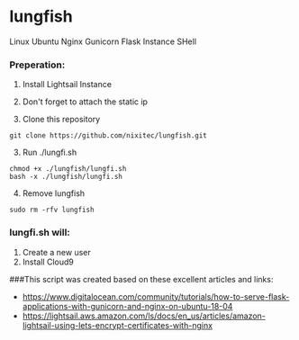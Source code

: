 # lungfish
Linux Ubuntu Nginx Gunicorn Flask Instance SHell

### Preperation:
1. Install Lightsail Instance
1. Don't forget to attach the static ip

2. Clone this repository
```
git clone https://github.com/nixitec/lungfish.git
```
3. Run ./lungfi.sh
```
chmod +x ./lungfish/lungfi.sh
bash -x ./lungfish/lungfi.sh
```
4. Remove lungfish
```
sudo rm -rfv lungfish
```



### lungfi.sh will:
1. Create a new user
1. Install Cloud9

###This script was created based on these excellent articles and links:
- https://www.digitalocean.com/community/tutorials/how-to-serve-flask-applications-with-gunicorn-and-nginx-on-ubuntu-18-04
- https://lightsail.aws.amazon.com/ls/docs/en_us/articles/amazon-lightsail-using-lets-encrypt-certificates-with-nginx
